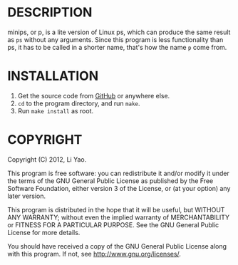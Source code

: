DESCRIPTION
============
minips, or p, is a lite version of Linux ps, which can produce the
same result as `ps` without any arguments.
Since this program is less functionality than ps, it has to be called
in a shorter name, that's how the name `p` come from.

INSTALLATION
============
1.  Get the source code from [GitHub](https://github.com/lastland/p)
    or anywhere else.
2.  `cd` to the program directory, and run `make`.
3.  Run `make install` as root.

COPYRIGHT
============
Copyright (C) 2012, Li Yao.

This program is free software: you can redistribute it and/or modify
it under the terms of the GNU General Public License as published by
the Free Software Foundation, either version 3 of the License, or
(at your option) any later version.

This program is distributed in the hope that it will be useful,
but WITHOUT ANY WARRANTY; without even the implied warranty of
MERCHANTABILITY or FITNESS FOR A PARTICULAR PURPOSE.  See the
GNU General Public License for more details.

You should have received a copy of the GNU General Public License
along with this program.  If not, see <http://www.gnu.org/licenses/>.
